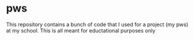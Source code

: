 # pws
This repository contains a bunch of code that I used for a project (my pws) at my school. This is all meant for eductational purposes only
